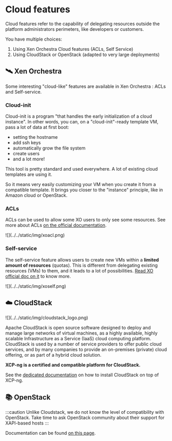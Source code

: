 # Cloud features

Cloud features refer to the capability of delegating resources outside the platform administrators perimeters, like developers or customers.

You have multiple choices:

1. Using Xen Orchestra Cloud features (ACLs, Self Service)
2. Using CloudStack or OpenStack (adapted to very large deployments)

## 🛰️ Xen Orchestra

Some interesting "cloud-like" features are available in Xen Orchestra : ACLs and Self-service.

### Cloud-init

Cloud-init is a program "that handles the early initialization of a cloud instance". In other words, you can, on a "cloud-init"-ready template VM, pass a lot of data at first boot:

* setting the hostname
* add ssh keys
* automatically grow the file system
* create users
* and a lot more!

This tool is pretty standard and used everywhere. A lot of existing cloud templates are using it.

So it means very easily customizing your VM when you create it from a compatible template. It brings you closer to the "instance" principle, like in Amazon cloud or OpenStack.


### ACLs

ACLs can be used to allow some XO users to only see some resources. See more about ACLs [on the official documentation](https://xen-orchestra.com/docs/acls.html).

<div style={{textAlign: 'center'}}>
![](../../static/img/xoacl.png)
</div>

### Self-service

The self-service feature allows users to create new VMs within a **limited amount of resources** (quotas). This is different from delegating existing resources (VMs) to them, and it leads to a lot of possibilities. [Read XO official doc on it](https://xen-orchestra.com/docs/users.html#self-service-portal) to know more.

<div style={{textAlign: 'center'}}>
![](../../static/img/xoself.png)
</div>

## ☁️ CloudStack

<div style={{textAlign: 'center'}}>
![](../../static/img/cloudstack_logo.png)
</div>

Apache CloudStack is open source software designed to deploy and manage large networks of virtual machines, as a highly available, highly scalable Infrastructure as a Service (IaaS) cloud computing platform. CloudStack is used by a number of service providers to offer public cloud services, and by many companies to provide an on-premises (private) cloud offering, or as part of a hybrid cloud solution.

**XCP-ng is a certified and compatible platform for CloudStack.**

See the [dedicated documentation](https://docs.cloudstack.apache.org/en/4.17.2.0/installguide/hypervisor/xenserver.html?highlight=xcp-ng) on how to install CloudStack on top of XCP-ng.

## 📚 OpenStack

:::caution
Unlike Cloudstack, we do not know the level of compatibility with OpenStack. Take time to ask OpenStack community about their support for XAPI-based hosts
:::

Documentation can be found [on this page](https://wiki.openstack.org/wiki/XenServer/XenAndXenServer).